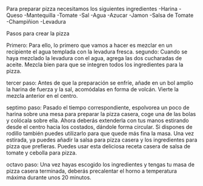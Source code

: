 Para preparar pizza necesitamos los siguientes ingredientes
-Harina
-Queso
-Mantequilla
-Tomate
-Sal
-Agua
-Azucar
-Jamon
-Salsa de Tomate
-Champiñion
-Levadura

Pasos para crear la pizza

Primero: Para ello, lo primero que vamos a hacer es mezclar en un recipiente el agua templada con la levadura fresca.
segundo: Cuando se haya mezclado la levadura con el agua, agrega las dos cucharadas de aceite.
Mezcla bien para que se integren todos los ingredientes para la pizza.

tercer paso: Antes de que la preparación se enfríe, añade en un bol amplio la harina de fuerza y la sal, acomódalas en forma de volcán. Vierte la mezcla anterior en el centro.

septimo paso: Pasado el tiempo correspondiente, espolvorea un poco de harina sobre una mesa para preparar la pizza casera, coge una de las bolas y colócala sobre ella. Ahora deberás extenderla con tus manos estirando desde el centro hacia los costados, dándole forma circular. Si dispones de rodillo también puedes utilizarlo para que quede más fina la masa. Una vez estirada, ya puedes añadir la salsa para pizza casera y los ingredientes para pizza que prefieras. Puedes usar esta deliciosa receta casera de salsa de tomate y cebolla para pizza.

octavo paso: Una vez hayas escogido los ingredientes y tengas tu masa de pizza casera terminada, deberás precalentar el horno a temperatura máxima durante unos 20 minutos.
